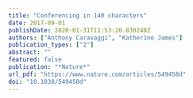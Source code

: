 ```yaml
---
title: "Conferencing in 140 characters"
date: 2017-09-01
publishDate: 2020-01-31T11:53:20.830240Z
authors: ["Anthony Caravaggi", "Katherine James"]
publication_types: ["2"]
abstract: ""
featured: false
publication: "*Nature*"
url_pdf: "https://www.nature.com/articles/549458d"
doi: "10.1038/549458d"
---
```


